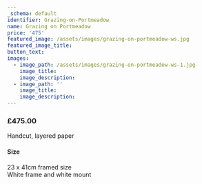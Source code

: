 ```yaml
---
_schema: default
identifier: Grazing-on-Portmeadow
name: Grazing on Portmeadow
price: '475'
featured_image: /assets/images/grazing-on-portmeadow-ws.jpg
featured_image_title:
button_text:
images:
  - image_path: /assets/images/grazing-on-portmeadow-ws-1.jpg
    image_title:
    image_description:
  - image_path: ''
    image_title:
    image_description:
---
```

### **£475.00**

Handcut, layered paper

#### Size

23 x 41cm framed size<br>White frame and white mount